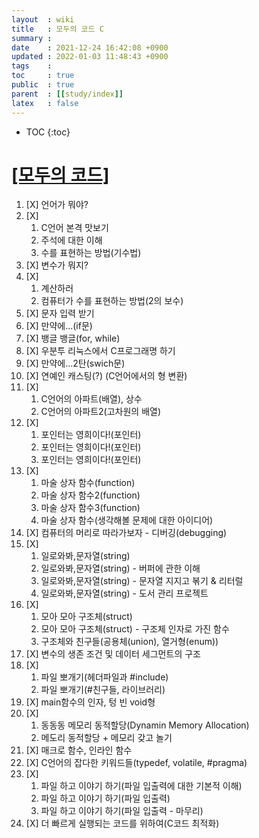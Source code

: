 ```yaml
---
layout  : wiki
title   : 모두의 코드 C
summary : 
date    : 2021-12-24 16:42:08 +0900
updated : 2022-01-03 11:48:43 +0900
tags    : 
toc     : true
public  : true
parent  : [[study/index]]
latex   : false
---
```

* TOC
{:toc}

# [[모두의 코드]](https://modoocode.com/231)

1. [X] 언어가 뭐야?
2. [X] 
    1. C언어 본격 맛보기 
    2. 주석에 대한 이해
    3. 수를 표현하는 방법(기수법)
3. [X] 변수가 뭐지?
4. [X] 
    1. 계산하러 
    2. 컴퓨터가 수를 표현하는 방법(2의 보수)
5. [X] 문자 입력 받기
6. [X] 만약에...(if문)
7. [X] 뱅글 뱅글(for, while)
8. [X] 우분투 리눅스에서 C프로그래명 하기
9. [X] 만약에...2탄(swich문)
10. [X] 연예인 캐스팅(?) (C언어에서의 형 변환)
11. [X] 
    1. C언어의 아파트(배열), 상수
    2. C언어의 아파트2(고차원의 배열)
12. [X] 
    1. 포인터는 영희이다!(포인터)
    2. 포인터는 영희이다!(포인터)
    3. 포인터는 영희이다!(포인터)
13. [X] 
    1. 마술 상자 함수(function) 
    2. 마술 상자 함수2(function) 
    3. 마술 상자 함수3(function) 
    4. 마술 상자 함수(생각해볼 문제에 대한 아이디어) 
14. [X] 컴퓨터의 머리로 따라가보자 - 디버깅(debugging)
15. [X] 
    1. 일로와봐,문자열(string) 
    2. 일로와봐,문자열(string) - 버퍼에 관한 이해 
    3. 일로와봐,문자열(string) - 문자열 지지고 볶기 & 리터럴
    4. 일로와봐,문자열(string) - 도서 관리 프로젝트
16. [X] 
    1. 모아 모아 구조체(struct) 
    2. 모아 모아 구조체(struct) - 구조체 인자로 가진 함수
    3. 구조체와 친구들(공용체(union), 열거형(enum))
17. [X] 변수의 생존 조건 및 데이터 세그먼트의 구조
18. [X] 
    1. 파일 뽀개기(헤더파일과 #include)
    2. 파일 뽀개기(#친구들, 라이브러리)
19. [X] main함수의 인자, 텅 빈 void형
20. [X] 
    1. 동동동 메모리 동적할당(Dynamin Memory Allocation)
    2. 메도리 동적할당 + 메모리 갖고 놀기
21. [X] 매크로 함수, 인라인 함수 
22. [X] C언어의 잡다한 키워드들(typedef, volatile, #pragma)
23. [X] 
    1. 파일 하고 이야기 하기(파일 입출력에 대한 기본적 이해) 
    2. 파일 하고 이야기 하기(파일 입출력)
    3. 파일 하고 이야기 하기(파일 입출력 - 마무리)
24. [X] 더 빠르게 실행되는 코드를 위하여(C코드 최적화)
